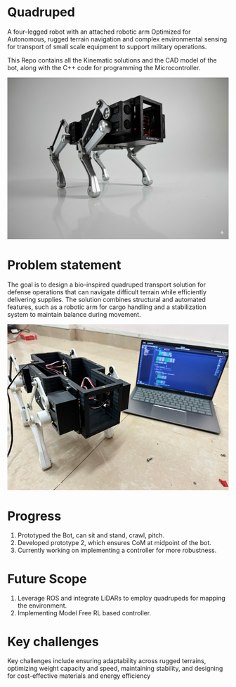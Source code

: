 # Quadruped
A four-legged robot with an attached robotic arm Optimized for Autonomous,
rugged terrain navigation and complex environmental sensing for transport of small scale equipment to support military operations.

This Repo contains all the Kinematic solutions and the CAD model of the bot, along with the C++ code for programming the Microcontroller.

![Quadruped edited](/media/pic2.jpg)

# Problem statement 
The goal is to design a bio-inspired quadruped transport solution for defense operations that can navigate difficult terrain while efficiently delivering supplies. 
The solution combines structural and automated features, such as a robotic arm for cargo handling and a 
stabilization system to maintain balance during movement.

![Quadruped real](/media/pic1.png)
# Progress
1. Prototyped the Bot, can sit and stand, crawl, pitch.
2. Developed prototype 2, which ensures CoM at midpoint of the bot.
3. Currently working on implementing a controller for more robustness.

# Future Scope
1. Leverage ROS and integrate LiDARs to employ quadrupeds for mapping the environment.
2. Implementing Model Free RL based controller.

# Key challenges
Key challenges include ensuring adaptability across rugged terrains, optimizing weight capacity and speed, maintaining stability, and designing for cost-effective materials and energy efficiency

